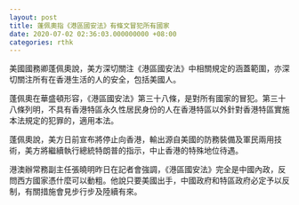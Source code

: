 ```yaml
---
layout: post
title: 蓬佩奧指《港區國安法》有條文冒犯所有國家
date: 2020-07-02 02:36:03.000000000 +08:00
categories: rthk
---
```


美國國務卿蓬佩奧說，美方深切關注《港區國安法》中相關規定的涵蓋範圍，亦深切關注所有在香港生活的人的安全，包括美國人。

蓬佩奧在華盛頓形容，《港區國安法》第三十八條，是對所有國家的冒犯。第三十八條列明，不具有香港特區永久性居民身份的人在香港特區以外針對香港特區實施本法規定的犯罪的，適用本法。

蓬佩奧說，美方日前宣布將停止向香港，輸出源自美國的防務裝備及軍民兩用技術，美方將繼續執行總統特朗普的指示，中止香港的特殊地位待遇。

港澳辦常務副主任張曉明昨日在記者會強調，《港區國安法》完全是中國內政，反問西方國家憑什麼可以動粗。他說只要美國出手，中國政府和特區政府必定予以反制，有關措施會見步行步及陸續有來。
